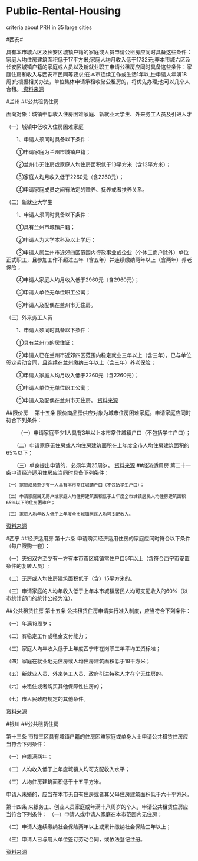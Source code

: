 # Public-Rental-Housing
criteria about PRH in 35 large cities

#西安#

   具有本市城六区及长安区城镇户籍的家庭或人员申请公租房应同时具备这些条件：家庭人均住房建筑面积低于17平方米;家庭人均月收入低于1732元;非本市城六区及长安区城镇户籍的家庭或人员以及新就业职工申请公租房应同时具备这些条件：家庭住房和收入与西安市民同等要求;在本市连续工作或生活1年以上;申请人年满18周岁;根据相关办法，单位集体申请承租收储公租房的，将优先办理;也可以几个人合租。[<i class="icon-refresh"></i> 资料来源](http://www.fang99.com/property/article.aspx?id=0000049055)


#兰州
##公共租赁住房

面向对象：城镇中低收入住房困难家庭、新就业大学生、外来务工人员及引进人才

（一）城镇中低收入住房困难家庭

　　1、申请人须同时具备以下条件：

　　①申请家庭为兰州市城镇户籍；

　　②兰州市无住房或家庭人均住房面积低于13平方米（含13平方米）；

　　③家庭人均月收入低于2260元（含2260元）；

　　④申请家庭成员之间有法定的赡养、抚养或者扶养关系。

（二）新就业大学生

　　1、申请人须同时具备以下条件：

　　①具有兰州市城镇户籍；

　　②申请人为大学本科及以上学历；

　　③申请人属兰州市近郊四区范围内行政事业或企业（个体工商户除外）单位正式职工，且参加工作不超过五年（含五年）并连续缴纳两年以上（含两年）养老保险；

　　④申请人家庭人均月收入低于2960元（含2960元）；

　　⑤申请人单位无单位职工公寓；

　　⑥申请人及配偶在兰州市无住房。

（三）外来务工人员

　　1、申请人须同时具备以下条件：

　　①具有兰州市的居住证；

　　②申请人已在兰州市近郊四区范围内稳定就业三年以上（含三年），已与单位签定劳动合同，且连续在兰州缴纳三年以上（含三年）养老保险；

　　③申请人家庭人均月收入低于2260元（含2260元）；

　　④申请人单位无单位职工公寓；

　　⑤申请人及配偶在兰州市无住房。
[<i class="icon-refresh"></i> 资料来源](http://www.lzfc.com.cn/zhengcefagui/20170118/1123423697991.htm)

##限价房
　第十五条 限价商品房供应对象为城市住房困难家庭。申请家庭应同时符合下列条件：

　　 （一）申请家庭至少1人具有3年以上本市常住城镇户口（不包括学生户口）；

　　（二）申请家庭无住房或人均住房建筑面积在上年度全市人均住房建筑面积的65%以下；

　　（三）单身提出申请的，必须年满25周岁。
[<i class="icon-refresh"></i> 资料来源](http://www.lzfc.com.cn/zhengcefagui/20170118/112342306d856.htm)
##经济适用房
 第二十一条申请经济适用住房应当同时具备下列条件：

    （一）家庭成员至少有一人具有本市常住城镇户口（不包括学生户口）；

    （二）申请家庭属无房户或家庭人均住房建筑面积低于上年度全市城镇居民人均住房建筑面积65％以下的住房困难户；

    （三）家庭人均年收入低于上年度全市城镇居民人均可支配收入。
[<i class="icon-refresh"></i> 资料来源](http://www.gscn.com.cn/Get/gsnews/08101609495733125_87_3.htm)

#西宁
##经济适用房
第十六条  申请购买经济适用住房的家庭应同时符合以下条件（每户限购一套）：

（一）夫妇双方至少有一方有本市市区城镇常住户口5年以上（含符合西宁市安置条件的复转人员）;

（二）无房或人均住房建筑面积低于（含）15平方米的。

（三）申请家庭的人均年收入低于上年本市城镇居民人均可支配收入的60%（以市统计部门的统计公报为准）。

##公共租赁住房
第十五条 公共租赁住房申请实行准入制度，应当符合下列条件：

（一）年满18周岁；

（二）有稳定工作或租金支付能力；

（三）家庭人均年收入低于上年度西宁市在岗职工年平均工资标准；

（四）家庭在就业地无住房或人均住房建筑面积低于18平方米；

（五）新就业人员、外来务工人员、政府引进特殊人才在宁无住房的。

（六）未租住或者购买其他保障性住房的；

（七）市人民政府规定的其他条件。

[<i class="icon-refresh"></i> 资料来源](http://www.xnfcj.gov.cn/DATA/policy/house/property_0011.html?secText=%E6%94%BF%E7%AD%96%E6%B3%95%E8%A7%84%20%3E%20%E4%BD%8F%E6%88%BF%E4%BF%9D%E9%9A%9C&secLink=/code/policy/house.jsp)

#银川
##公共租赁住房



第十三条 市辖三区具有城镇户籍的住房困难家庭或单身人士申请公共租赁住房应当符合下列条件：

（一）户籍满两年；

（二）人均收入低于上年度城镇人均可支配收入水平；

（三）人均住房建筑面积低于十五平方米。
　　

申请人未婚的，应当在本市无自有住房或者其父母住房建筑面积低于六十平方米。


第十四条 来银务工、创业人员家庭或年满十八周岁的个人，申请公共租赁住房应当符合下列条件：
（一）申请人或申请人家庭在本市范围内无住房；

（二）申请人连续缴纳社会保险两年以上或累计缴纳社会保险三年以上；

（三）申请人已与用人单位签订劳动合同，或依法登记注册。

[<i class="icon-refresh"></i> 资料来源](http://www.yinchuan.gov.cn/xxgk/bmxxgkml/szfbgt/xxgkml_1841/zcfg_1845/bmgz_1847/201608/t20160820_177048.html)
